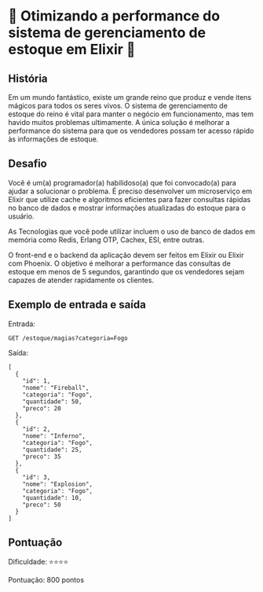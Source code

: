 # 🐉 Otimizando a performance do sistema de gerenciamento de estoque em Elixir 🐲

## História

Em um mundo fantástico, existe um grande reino que produz e vende itens mágicos para todos os seres vivos. O sistema de gerenciamento de estoque do reino é vital para manter o negócio em funcionamento, mas tem havido muitos problemas ultimamente. A única solução é melhorar a performance do sistema para que os vendedores possam ter acesso rápido às informações de estoque.

## Desafio

Você é um(a) programador(a) habilidoso(a) que foi convocado(a) para ajudar a solucionar o problema. É preciso desenvolver um microserviço em Elixir que utilize cache e algoritmos eficientes para fazer consultas rápidas no banco de dados e mostrar informações atualizadas do estoque para o usuário. 

As Tecnologias que você pode utilizar incluem o uso de banco de dados em memória como Redis, Erlang OTP, Cachex, ESI, entre outras.

O front-end e o backend da aplicação devem ser feitos em Elixir ou Elixir com Phoenix. O objetivo é melhorar a performance das consultas de estoque em menos de 5 segundos, garantindo que os vendedores sejam capazes de atender rapidamente os clientes.

## Exemplo de entrada e saída

Entrada:

```
GET /estoque/magias?categoria=Fogo
```

Saída:

```
[
  {
    "id": 1,
    "nome": "Fireball",
    "categoria": "Fogo",
    "quantidade": 50,
    "preco": 20
  },
  {
    "id": 2,
    "nome": "Inferno",
    "categoria": "Fogo",
    "quantidade": 25,
    "preco": 35
  },
  {
    "id": 3,
    "nome": "Explosion",
    "categoria": "Fogo",
    "quantidade": 10,
    "preco": 50
  }
]
```

## Pontuação

Dificuldade: ⭐⭐⭐⭐

Pontuação: 800 pontos